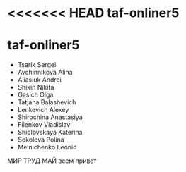 <<<<<<< HEAD
taf-onliner5
=======
# taf-onliner5


- Tsarik Sergei
- Avchinnikova Alina 
- Aliasiuk Andrei
- Shikin Nikita
- Gasich Olga
- Tatjana Balashevich
- Lenkevich Alexey
- Shirochina Anastasiya
- Filenkov Vladislav
- Shidlovskaya Katerina
- Sokolova Polina
- Melnichenko Leonid

МИР ТРУД МАЙ
всем привет